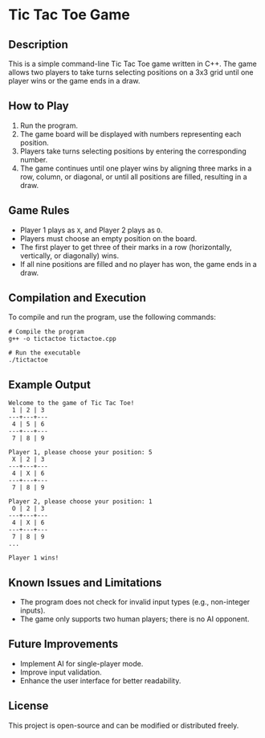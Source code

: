 # Tic Tac Toe Game

## Description
This is a simple command-line Tic Tac Toe game written in C++. The game allows two players to take turns selecting positions on a 3x3 grid until one player wins or the game ends in a draw.

## How to Play
1. Run the program.
2. The game board will be displayed with numbers representing each position.
3. Players take turns selecting positions by entering the corresponding number.
4. The game continues until one player wins by aligning three marks in a row, column, or diagonal, or until all positions are filled, resulting in a draw.

## Game Rules
- Player 1 plays as `X`, and Player 2 plays as `O`.
- Players must choose an empty position on the board.
- The first player to get three of their marks in a row (horizontally, vertically, or diagonally) wins.
- If all nine positions are filled and no player has won, the game ends in a draw.

## Compilation and Execution
To compile and run the program, use the following commands:

```
# Compile the program
g++ -o tictactoe tictactoe.cpp

# Run the executable
./tictactoe
```

## Example Output
```
Welcome to the game of Tic Tac Toe!
 1 | 2 | 3
---+---+---
 4 | 5 | 6
---+---+---
 7 | 8 | 9

Player 1, please choose your position: 5
 X | 2 | 3
---+---+---
 4 | X | 6
---+---+---
 7 | 8 | 9

Player 2, please choose your position: 1
 O | 2 | 3
---+---+---
 4 | X | 6
---+---+---
 7 | 8 | 9
...

Player 1 wins!
```

## Known Issues and Limitations
- The program does not check for invalid input types (e.g., non-integer inputs).
- The game only supports two human players; there is no AI opponent.

## Future Improvements
- Implement AI for single-player mode.
- Improve input validation.
- Enhance the user interface for better readability.

## License
This project is open-source and can be modified or distributed freely.

